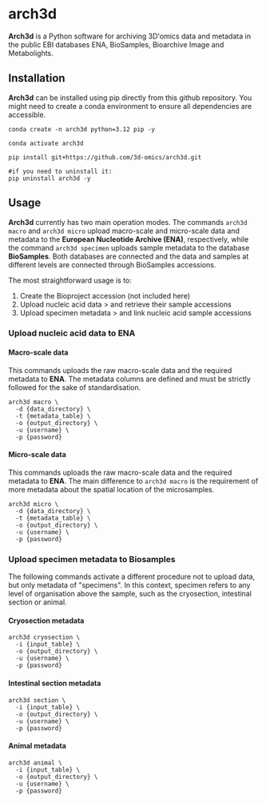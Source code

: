 # arch3d

**Arch3d** is a Python software for archiving 3D'omics data and metadata in the public EBI databases ENA, BioSamples, Bioarchive Image and Metabolights.

## Installation

**Arch3d** can be installed using pip directly from this github repository. You might need to create a conda environment to ensure all dependencies are accessible.

```
conda create -n arch3d python=3.12 pip -y

conda activate arch3d

pip install git+https://github.com/3d-omics/arch3d.git

#if you need to uninstall it:
pip uninstall arch3d -y
```

## Usage

**Arch3d** currently has two main operation modes. The commands `arch3d macro` and `arch3d micro` upload macro-scale and micro-scale data and metadata to the **European Nucleotide Archive (ENA)**, respectively, while the command `arch3d specimen` uploads sample metadata to the database **BioSamples**. Both databases are connected and the data and samples at different levels are connected through BioSamples accessions.

The most straightforward usage is to:

1. Create the Bioproject accession (not included here)
2. Upload nucleic acid data > and retrieve their sample accessions
3. Upload specimen metadata > and link nucleic acid sample accessions

### Upload nucleic acid data to ENA

#### Macro-scale data

This commands uploads the raw macro-scale data and the required metadata to **ENA**. The metadata columns are defined and must be strictly followed for the sake of standardisation.

```
arch3d macro \
  -d {data_directory} \
  -t {metadata_table} \
  -o {output_directory} \
  -u {username} \
  -p {password}
```

#### Micro-scale data

This commands uploads the raw macro-scale data and the required metadata to **ENA**. The main difference to `arch3d macro` is the requirement of more metadata about the spatial location of the microsamples.

```
arch3d micro \
  -d {data_directory} \
  -t {metadata_table} \
  -o {output_directory} \
  -u {username} \
  -p {password}
```

### Upload specimen metadata to Biosamples

The following commands activate a different procedure not to upload data, but only metadata of "specimens". In this context, specimen refers to any level of organisation above the sample, such as the cryosection, intestinal section or animal.

#### Cryosection metadata

```
arch3d cryosection \
  -i {input_table} \
  -o {output_directory} \
  -u {username} \
  -p {password}
```

#### Intestinal section metadata

```
arch3d section \
  -i {input_table} \
  -o {output_directory} \
  -u {username} \
  -p {password}
```

#### Animal metadata

```
arch3d animal \
  -i {input_table} \
  -o {output_directory} \
  -u {username} \
  -p {password}
```
